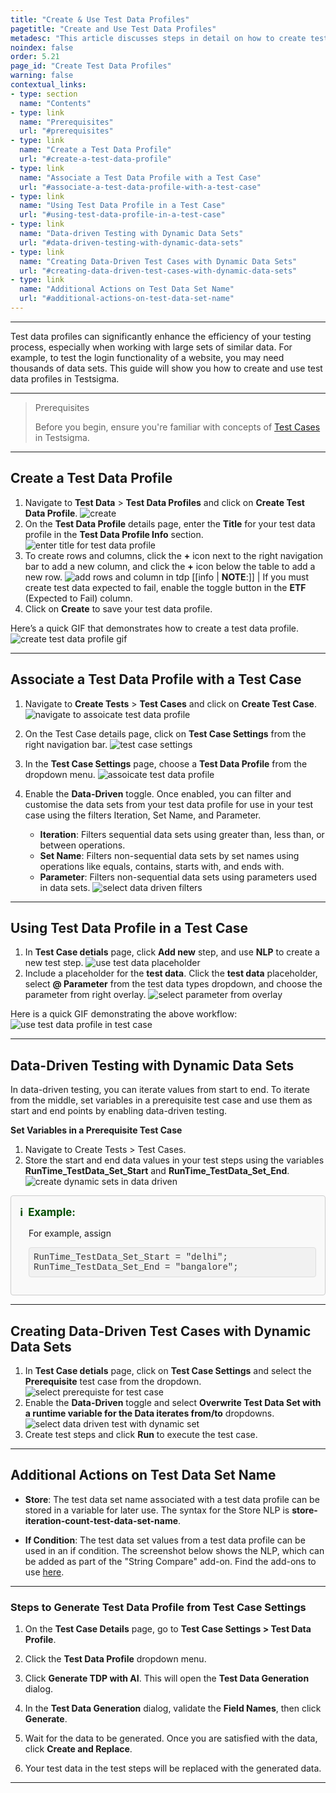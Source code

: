 ```yaml
---
title: "Create & Use Test Data Profiles"
pagetitle: "Create and Use Test Data Profiles"
metadesc: "This article discusses steps in detail on how to create test data profiles that can be used in a test cases in Testsigma application"
noindex: false
order: 5.21
page_id: "Create Test Data Profiles"
warning: false
contextual_links:
- type: section
  name: "Contents"
- type: link
  name: "Prerequisites"
  url: "#prerequisites"
- type: link
  name: "Create a Test Data Profile"
  url: "#create-a-test-data-profile"
- type: link
  name: "Associate a Test Data Profile with a Test Case"
  url: "#associate-a-test-data-profile-with-a-test-case"
- type: link
  name: "Using Test Data Profile in a Test Case"
  url: "#using-test-data-profile-in-a-test-case"
- type: link
  name: "Data-driven Testing with Dynamic Data Sets"
  url: "#data-driven-testing-with-dynamic-data-sets"
- type: link
  name: "Creating Data-Driven Test Cases with Dynamic Data Sets"
  url: "#creating-data-driven-test-cases-with-dynamic-data-sets"
- type: link
  name: "Additional Actions on Test Data Set Name"
  url: "#additional-actions-on-test-data-set-name"
---
```


---

Test data profiles can significantly enhance the efficiency of your testing process, especially when working with large sets of similar data. For example, to test the login functionality of a website, you may need thousands of data sets. This guide will show you how to create and use test data profiles in Testsigma.

---

> <p id="prerequisites">Prerequisites</p>
>
> Before you begin, ensure you're familiar with concepts of [Test Cases](https://testsigma.com/docs/test-cases/manage/add-edit-delete/) in Testsigma.

---

## **Create a Test Data Profile**

1. Navigate to **Test Data** > **Test Data Profiles** and click on **Create Test Data Profile**. ![create](https://s3.amazonaws.com/static-docs.testsigma.com/new_images/projects/applications/click_create_test_data_profile.png)
2. On the **Test Data Profile** details page, enter the **Title** for your test data profile in the **Test Data Profile Info** section. ![enter title for test data profile](https://s3.amazonaws.com/static-docs.testsigma.com/new_images/projects/applications/enter_title_for_tdp.png)
3. To create rows and columns, click the **+** icon next to the right navigation bar to add a new column, and click the **+** icon below the table to add a new row. ![add rows and column in tdp](https://s3.amazonaws.com/static-docs.testsigma.com/new_images/projects/applications/add_new_row_column_tdp.png)
[[info | **NOTE**:]]
| If you must create test data expected to fail, enable the toggle button in the **ETF** (Expected to Fail) column. 
4. Click on **Create** to save your test data profile.

Here’s a quick GIF that demonstrates how to create a test data profile. 
![create test data profile gif](https://s3.amazonaws.com/static-docs.testsigma.com/new_images/projects/applications/steps_to_create_tdp.gif)

---

## **Associate a Test Data Profile with a Test Case**

1. Navigate to **Create Tests** > **Test Cases** and click on **Create Test Case**. ![navigate to assoicate test data profile](https://s3.amazonaws.com/static-docs.testsigma.com/new_images/projects/applications/create_testcase_associate_tdp.png)

2. On the Test Case details page, click on **Test Case Settings** from the right navigation bar. ![test case settings](https://s3.amazonaws.com/static-docs.testsigma.com/new_images/projects/applications/test_case_setting_tdp_associate.png)
3. In the **Test Case Settings** page, choose a **Test Data Profile** from the dropdown menu. ![assoicate test data profile](https://s3.amazonaws.com/static-docs.testsigma.com/new_images/projects/applications/associate_tdp_in_testcase.png)
4. Enable the **Data-Driven** toggle. Once enabled, you can filter and customise the data sets from your test data profile for use in your test case using the filters Iteration, Set Name, and Parameter.
    - **Iteration**: Filters sequential data sets using greater than, less than, or between operations.
    - **Set Name**: Filters non-sequential data sets by set names using operations like equals, contains, starts with, and ends with.
    - **Parameter**: Filters non-sequential data sets using parameters used in data sets. ![select data driven filters](https://s3.amazonaws.com/static-docs.testsigma.com/new_images/projects/applications/filtertype_dd_testcase.png)

---

## **Using Test Data Profile in a Test Case**

1. In **Test Case detials** page, click **Add new** step, and use **NLP** to create a new test step. ![use test data placeholder](https://s3.amazonaws.com/static-docs.testsigma.com/new_images/projects/applications/select_parameter_testdatatypes_testcase.png)
2. Include a placeholder for the **test data**. Click the **test data** placeholder, select <strong>@ Parameter</strong> from the test data types dropdown, and choose the parameter from right overlay. ![select parameter from overlay](https://s3.amazonaws.com/static-docs.testsigma.com/new_images/projects/applications/select_parameter_fromtdp.png)

Here is a quick GIF demonstrating the above workflow: ![use test data profile in test case](https://s3.amazonaws.com/static-docs.testsigma.com/new_images/projects/applications/associating_tdp_in_testcase.gif)

---

## **Data-Driven Testing with Dynamic Data Sets**

In data-driven testing, you can iterate values from start to end. To iterate from the middle, set variables in a prerequisite test case and use them as start and end points by enabling data-driven testing.

**Set Variables in a Prerequisite Test Case**

1. Navigate to Create Tests > Test Cases. 
2. Store the start and end data values in your test steps using the variables <strong>RunTime\_TestData\_Set\_Start</strong> and **RunTime\_TestData\_Set\_End**. ![create dynamic sets in data driven](https://s3.amazonaws.com/static-docs.testsigma.com/new_images/projects/applications/dynamic_data_sets_testcase.png)

<style>
  .example-container {
    border: 1px solid #ccc;
    border-radius: 4px;
    padding: 1em;
    margin: 1em 0;
    background-color: #f9f9f9;
  }
  .example-title {
    color: #004d00;
    font-weight: bold;
    display: flex;
    align-items: center;
    font-size: 1.2em;
  }
  .example-title span {
    margin-right: 8px;
  }
  .example-list {
    list-style-type: none;
    padding-left: 1em;
    margin-top: 0.5em;
  }
  .example-list li {
    margin-bottom: 0.75em;
    font-family: "Courier New", Courier, monospace;
    color: #333;
  }
  .code-block {
    background-color: #f1f1f1;
    padding: 0.5em;
    border-radius: 4px;
    border: 1px solid #ddd;
    font-family: "Courier New", Courier, monospace;
    color: #333;
  }
</style>

<div class="example-container">
  <div class="example-title">
    <span>ℹ️</span>Example:
  </div>
  <ul class="example-list">
    <p>For example, assign</p>
    <li class="code-block">
      RunTime_TestData_Set_Start = "delhi";<br>
      RunTime_TestData_Set_End = "bangalore";
    </li>
  </ul>
</div>

---

## **Creating Data-Driven Test Cases with Dynamic Data Sets**

1. In **Test Case detials** page, click on **Test Case Settings** and select the **Prerequisite** test case from the dropdown. ![select prerequiste for test case](https://s3.amazonaws.com/static-docs.testsigma.com/new_images/projects/applications/select_prerequsties_testcases.png)
2. Enable the **Data-Driven** toggle and select **Overwrite Test Data Set with a runtime variable for the Data iterates from/to** dropdowns. ![select data driven test with dynamic set](https://s3.amazonaws.com/static-docs.testsigma.com/new_images/projects/applications/select_data_iterates_from_variables.png)
3. Create test steps and click **Run** to execute the test case.

---

## **Additional Actions on Test Data Set Name**

- **Store**: The test data set name associated with a test data profile can be stored in a variable for later use. The syntax for the Store NLP is **store-iteration-count-test-data-set-name**.

- **If Condition**: The test data set values from a test data profile can be used in an if condition. The screenshot below shows the NLP, which can be added as part of the "String Compare" add-on. Find the add-ons to use [here](https://testsigma.com/addons).

---

### **Steps to Generate Test Data Profile from Test Case Settings**

1. On the **Test Case Details** page, go to **Test Case Settings > Test Data Profile**.

2. Click the **Test Data Profile** dropdown menu.

3. Click **Generate TDP with AI**. This will open the **Test Data Generation** dialog.

4. In the **Test Data Generation** dialog, validate the **Field Names**, then click **Generate**.

5. Wait for the data to be generated. Once you are satisfied with the data, click **Create and Replace**.

6. Your test data in the test steps will be replaced with the generated data.

---